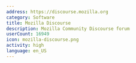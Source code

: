 ```yaml
---
address: https://discourse.mozilla.org
category: Software
title: Mozilla Discourse
description: Mozilla Community Discourse forum
userCount: 16949
icon: mozilla-discourse.png
activity: high
language: en_US
---
```

